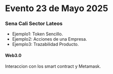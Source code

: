 # Evento 23 de Mayo 2025
### Sena Cali Sector Lateos
* Ejemplo1: Token Sencillo.
* Ejemplo2: Acciones de una Empresa.
* Ejemplo3: Trazabilidad Producto.

#### Web3.0
Interaccion con los smart contract y Metamask.
